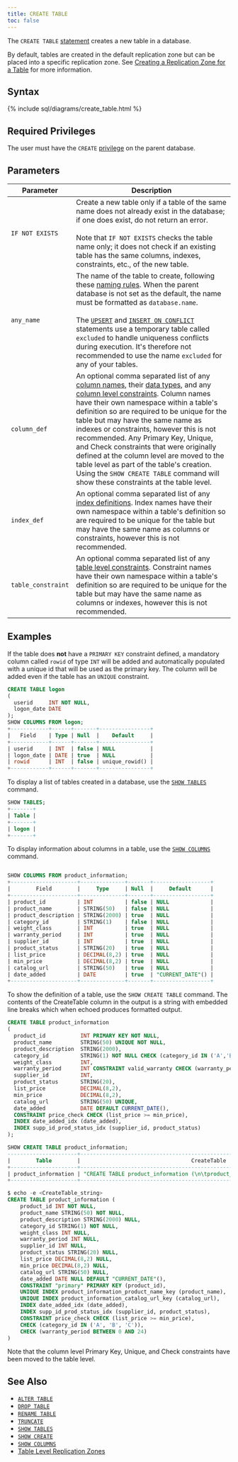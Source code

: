 ```yaml
---
title: CREATE TABLE
toc: false
---
```


The `CREATE TABLE` [statement](sql-statements.html) creates a new table in a database.

By default, tables are created in the default replication zone but can be placed into a specific replication zone. See [Creating a Replication Zone for a Table](configure-replication-zones.html#create-a-replication-zone-for-a-table) for more information.

<div id="toc"></div>

## Syntax

{% include sql/diagrams/create_table.html %}

## Required Privileges

The user must have the `CREATE` [privilege](privileges.html) on the parent database. 

## Parameters

Parameter | Description
----------|------------
`IF NOT EXISTS` | Create a new table only if a table of the same name does not already exist in the database; if one does exist, do not return an error.<br><br>Note that `IF NOT EXISTS` checks the table name only; it does not check if an existing table has the same columns, indexes, constraints, etc., of the new table. 
`any_name` | The name of the table to create, following these [naming rules](data-definition.html#identifiers). When the parent database is not set as the default, the name must be formatted as `database.name`.<br><br>The [`UPSERT`](upsert.html) and [`INSERT ON CONFLICT`](insert.html) statements use a temporary table called `excluded` to handle uniqueness conflicts during execution. It's therefore not recommended to use the name `excluded` for any of your tables.
`column_def` | An optional comma separated list of any [column names](data-definition.html#identifiers), their [data types](data-types.html), and any [column level constraints](data-definition.html#column-level-constraints). Column names have their own namespace within a table's definition so are required to be unique for the table but may have the same name as indexes or constraints, however this is not recommended. Any  Primary Key, Unique, and Check constraints that were originally defined at the column level are moved to the table level as part of the table's creation. Using the `SHOW CREATE TABLE` command will show these constraints at the table level.
`index_def` | An optional comma separated list of any [index definitions](data-definition.html#indexes). Index names have their own namespace within a table's definition so are required to be unique for the table but may have the same name as columns or constraints, however this is not recommended.
`table_constraint` | An optional comma separated list of any [table level constraints](data-definition.html#table-level-constraints). Constraint names have their own namespace within a table's definition so are required to be unique for the table but may have the same name as columns or indexes, however this is not recommended.


## Examples

If the table does **not** have a `PRIMARY KEY` constraint defined, a mandatory column called `rowid` of type `INT` will be added and automatically populated with a unique id that will be used as the primary key. The column will be added even if the table has an `UNIQUE` constraint.

~~~sql
CREATE TABLE logon
(
  userid     INT NOT NULL,
  logon_date DATE
);
SHOW COLUMNS FROM logon;
+------------+------+-------+----------------+
|   Field    | Type | Null  |    Default     |
+------------+------+-------+----------------+
| userid     | INT  | false | NULL           |
| logon_date | DATE | true  | NULL           |
| rowid      | INT  | false | unique_rowid() |
+------------+------+-------+----------------+
~~~

To display a list of tables created in a database, use the [`SHOW TABLES`](show-tables.html) command.

~~~sql
SHOW TABLES;
+-------+
| Table |
+-------+
| logon |
+-------+
~~~

To display information about columns in a table, use the [`SHOW COLUMNS`](show-columns.html) command.

~~~sql

SHOW COLUMNS FROM product_information;
+---------------------+--------------+-------+------------------+
|        Field        |     Type     | Null  |     Default      |
+---------------------+--------------+-------+------------------+
| product_id          | INT          | false | NULL             |
| product_name        | STRING(50)   | false | NULL             |
| product_description | STRING(2000) | true  | NULL             |
| category_id         | STRING(1)    | false | NULL             |
| weight_class        | INT          | true  | NULL             |
| warranty_period     | INT          | true  | NULL             |
| supplier_id         | INT          | true  | NULL             |
| product_status      | STRING(20)   | true  | NULL             |
| list_price          | DECIMAL(8,2) | true  | NULL             |
| min_price           | DECIMAL(8,2) | true  | NULL             |
| catalog_url         | STRING(50)   | true  | NULL             |
| date_added          | DATE         | true  | "CURRENT_DATE"() |
+---------------------+--------------+-------+------------------+
~~~

To show the definition of a table, use the `SHOW CREATE TABLE` command. The contents of the CreateTable column in the output is a string with embedded line breaks which when echoed produces formatted output. 

~~~sql
CREATE TABLE product_information
(
  product_id           INT PRIMARY KEY NOT NULL,
  product_name         STRING(50) UNIQUE NOT NULL,
  product_description  STRING(2000),
  category_id          STRING(1) NOT NULL CHECK (category_id IN ('A','B','C')),
  weight_class         INT,
  warranty_period      INT CONSTRAINT valid_warranty CHECK (warranty_period BETWEEN 0 AND 24),
  supplier_id          INT,
  product_status       STRING(20),
  list_price           DECIMAL(8,2),
  min_price            DECIMAL(8,2),
  catalog_url          STRING(50) UNIQUE,
  date_added           DATE DEFAULT CURRENT_DATE(),
  CONSTRAINT price_check CHECK (list_price >= min_price),
  INDEX date_added_idx (date_added),
  INDEX supp_id_prod_status_idx (supplier_id, product_status)
);

SHOW CREATE TABLE product_information;
----------------------+-----------------------------------------------------------------------------------+
|        Table        |                                   CreateTable                                     |
+---------------------+-----------------------------------------------------------------------------------+
| product_information | "CREATE TABLE product_information (\n\tproduct_id INT NOT NULL,\n\tproduct_name STRING(50) NOT NULL,\n\tproduct_description STRING(2000) NULL,\n\tcategory_id STRING(1) NOT NULL,\n\tweight_class INT NULL,\n\twarranty_period INT NULL,\n\tsupplier_id INT NULL,\n\tproduct_status STRING(20) NULL,\n\tlist_price DECIMAL(8,2) NULL,\n\tmin_price DECIMAL(8,2) NULL,\n\tcatalog_url STRING(50) NULL,\n\tdate_added DATE NULL DEFAULT \"CURRENT_DATE\"(),\n\tCONSTRAINT \"primary\" PRIMARY KEY (product_id),\n\tUNIQUE INDEX product_information_product_name_key (product_name),\n\tUNIQUE INDEX product_information_catalog_url_key (catalog_url),\n\tINDEX date_added_idx (date_added),\n\tINDEX supp_id_prod_status_idx (supplier_id, product_status),\n\tCONSTRAINT price_check CHECK (list_price >= min_price),\n\tCHECK (category_id IN ('A', 'B', 'C')),\n\tCHECK (warranty_period BETWEEN 0 AND 24)\n)" |
+---------------------+-----------------------------------------------------------------------------------+
~~~

~~~sql
$ echo -e <CreateTable_string>
CREATE TABLE product_information (
	product_id INT NOT NULL,
	product_name STRING(50) NOT NULL,
	product_description STRING(2000) NULL,
	category_id STRING(1) NOT NULL,
	weight_class INT NULL,
	warranty_period INT NULL,
	supplier_id INT NULL,
	product_status STRING(20) NULL,
	list_price DECIMAL(8,2) NULL,
	min_price DECIMAL(8,2) NULL,
	catalog_url STRING(50) NULL,
	date_added DATE NULL DEFAULT "CURRENT_DATE"(),
	CONSTRAINT "primary" PRIMARY KEY (product_id),
	UNIQUE INDEX product_information_product_name_key (product_name),
	UNIQUE INDEX product_information_catalog_url_key (catalog_url),
	INDEX date_added_idx (date_added),
	INDEX supp_id_prod_status_idx (supplier_id, product_status),
	CONSTRAINT price_check CHECK (list_price >= min_price),
	CHECK (category_id IN ('A', 'B', 'C')),
	CHECK (warranty_period BETWEEN 0 AND 24)
)
~~~
Note that the column level Primary Key, Unique, and Check constraints have been moved to the table level.

## See Also

- [`ALTER TABLE`](alter-table.html)
- [`DROP TABLE`](drop-table.html)
- [`RENAME TABLE`](rename-table.html)
- [`TRUNCATE`](truncate.html)
- [`SHOW TABLES`](show-tables.html)
- [`SHOW CREATE`]()
- [`SHOW COLUMNS`](show-columns.html)
- [Table Level Replication Zones](configure-replication-zones.html#create-a-replication-zone-for-a-table)